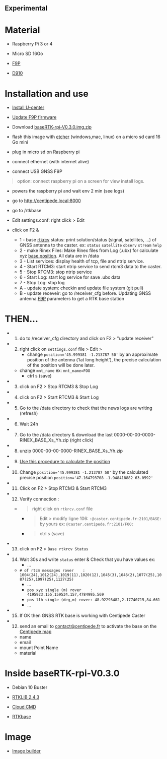 ## Experimental

# Material

* Raspberry Pi 3 or 4

* Micro SD 16Go

* [F9P](https://store.drotek.com/rtk-zed-f9p-gnss)

* [D910](https://store.drotek.com/da-910-multiband-gnss-antenna)

# Installation and use

* [Install U-center](https://www.u-blox.com/en/product/u-center)

* [Update F9P firmware](https://drotek.gitbook.io/rtk-f9p-positioning-solutions/tutorials/updating-zed-f9p-firmware)

* Download [baseRTK-rpi-V0.3.0.img.zip](https://github.com/jancelin/rtkbase/releases/download/baseRTK-rpi-V0.3.0/baseRTK-rpi-V0.3.0.img.zip)

* flash this image with [etcher](https://www.google.com/search?client=firefox-b-1-d&q=etcher)  (windows,mac, linux) on a micro sd card 16 Go mini

* plug in micro sd on Raspberry pi

* connect ethernet (with internet alive)

* connect USB GNSS F9P 

> option: connect raspberry pi on a screen for view install logs.

* powers the raspberry pi and wait env 2 min (see logs)

* go to http://centipede.local:8000

* go to /rtkbase

* Edit settings.conf: right click > Edit 

* click on F2 &
    - 1 - base [rtkrcv](https://manpages.debian.org/unstable/rtklib/rtkrcv.1.en.html) status: print solution/status (signal, satellites, ...) of GNSS antenna to the caster. ex: ```status``` ```satellite``` ```observ``` ```stream``` ```help```
    - 2 - make Rinex Files: Make Rinex files from Log (.ubx) for calculate xyz [base position](http://rgp.ign.fr/SERVICES/calcul_online.php). All data are in /data
    - 3 - List services: display health of tcp, file and ntrip service.
    - 4 - Start RTCM3: start ntrip service to send rtcm3 data to the caster. 
    - 5 - Stop RTCM3: stop ntrip service
    - 6 - Start Log: start log service for save .ubx data
    - 7 - Stop Log: stop log
    - A - update system: checkin and update file system (git pull)
    - B - update receveir: go to /receiver_cfg before. Updating GNSS antenna [F9P](https://github.com/jancelin/rtkbase/blob/master/receiver_cfg/U-Blox_ZED-F9P_config_info.txt) parameters to get a RTK base station 

# THEN...

* 1. do to /receiver_cfg directory and click on F2 > "update receiver"

* 2. right click on ```settings.conf``` file > Edit > 
        - change ```position='45.999381 -1.213787 50'``` by an approximate position of the antenna ('lat long height'), the precise calculation of the position will be done later.
	- change ```mnt_name``` ex: ```mnt_name=FOO```
        - ctrl s (save)
* 3. click on F2 > Stop RTCM3 & Stop Log

* 4. click on F2 > Start RTCM3 & Start Log

* 5. Go to the /data directory to check that the news logs are writing (refresh)

* 6. Wait 24h

* 7. Go to the /data directory & download the last 0000-00-00-0000-RINEX_BASE_Xs_Yh.zip (right click)

* 8. unzip 0000-00-00-0000-RINEX_BASE_Xs_Yh.zip

* 9. [Use this procedure to calculate the position](https://jancelin.github.io/centipede/4_positionnement.html)

* 10. Change ```position='45.999381 -1.213787 50'```  by the calculated precise position ```position='47.164793708 -1.948418882 63.0592'```

* 11. Click on F2 > Stop RTCM3 & Start RTCM3

* 12. Verify connection : 
	- > right click on ```rtkrcv.conf``` file 
        - > Edit > modify ligne 106: ```:@caster.centipede.fr:2101/BASE:``` by yours ex: ```@caster.centipede.fr:2101/FOO:``` 
        - > ctrl s (save)

* 13. click on F2 > ```Base rtkrcv Status```

* 14. Wait 30s and write ```status``` enter & Check that you have values ex:
        - ...
	- ```# of rtcm messages rover    : 1004(24),1012(24),1019(11),1020(12),1045(3),1046(2),1077(25),1087(25),1097(25),1127(25)```
        - ...
        - ```pos xyz single (m) rover    : 4195923.155,159534.157,4784995.569```
        - ```pos llh single (deg,m) rover: 48.92293482,2.17740715,84.661```
        - ...

* 15. If OK then GNSS RTK base is working with Centipede Caster

* 12. send an email to contact@centipede.fr to activate the base on the [Centipede map](https://centipede.fr)
	- name
	- email
	- mount Point Name
	- material

# Inside baseRTK-rpi-V0.3.0

* Debian 10 Buster 

* [RTKLIB 2.4.3](https://github.com/tomojitakasu/RTKLIB.git)

* [Cloud CMD](https://github.com/coderaiser/cloudcmd)

* [RTKbase](https://github.com/Stefal/rtkbase.git)

# Image

* [Image builder](https://github.com/jancelin/image-builder-rpi/blob/baseRTK-rpi-V0.2.5)




